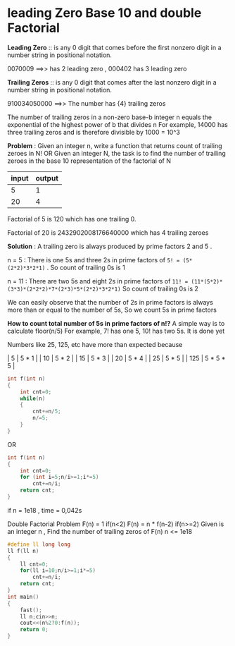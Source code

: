 # leading Zero Base 10 and double Factorial

**Leading Zero** :: is any 0 digit that comes before the first nonzero digit in a number string in positional notation.

0070009 ==>> has 2 leading zero , 000402 has 3 leading zero

**Trailing Zeros** ::  is any 0 digit that comes after the last nonzero digit in a number string in positional notation.

910034050000 ==>> The number has {4} trailing zeros 


The number of trailing zeros in a non-zero base-b integer n equals the exponential of the highest power of b that divides n
For example, 14000 has three trailing zeros and is therefore divisible by 1000 = 10^3

**Problem** : Given an integer n, write a function that returns count of trailing zeroes in N!
OR Given an integer N, the task is to find the number of trailing zeroes in the base 10 representation of the factorial of N

|input|output|
|---|---|
|5|1|
|20|4|

Factorial of 5 is 120 which has one trailing 0.

Factorial of 20 is 2432902008176640000 which has 4 trailing zeroes

**Solution** : A trailing zero is always produced by prime factors 2 and 5 . 

n = 5  : There is one 5s and three 2s in prime factors of `5! = (5*(2*2)*3*2*1)` . So count of trailing 0s is 1

n = 11 : There are two 5s and eight 2s in prime factors of `11! = (11*(5*2)*(3*3)*(2*2*2)*7*(2*3)*5*(2*2)*3*2*1)` So count of trailing 0s is 2

We can easily observe that the number of 2s in prime factors is always more than or equal to the number of 5s, So we count 5s in prime factors

**How to count total number of 5s in prime factors of n!?** A simple way is to calculate floor(n/5)
For example, 7! has one 5, 10! has two 5s. It is done yet

Numbers like 25, 125, etc have more than expected because 

| 5  | 5 * 1 |
| 10 | 5 * 2 |
| 15 | 5 * 3 |
| 20  | 5 * 4 |
| 25 | 5 * 5 | 
| 125 | 5 * 5 * 5 |

    
```cpp
int f(int n)
{
    int cnt=0;
    while(n)
    {
        cnt+=n/5;
        n/=5;
    }
}
```
OR
```cpp
int f(int n) 
{ 
    int cnt=0;  
    for (int i=5;n/i>=1;i*=5) 
        cnt+=n/i; 
    return cnt; 
} 
```
if n = 1e18 , time = 0,042s

Double Factorial Problem
F(n) = 1 if(n<2)
F(n) = n * f(n-2) if(n>=2)
Given is an integer n , Find the number of trailing zeros of F(n)
n <= 1e18    

```cpp
#define ll long long
ll f(ll n)
{
    ll cnt=0;
    for(ll i=10;n/i>=1;i*=5)
        cnt+=n/i;
    return cnt;
}
int main()
{
    fast();
    ll n;cin>>n;
    cout<<(n%2?0:f(n));
    return 0;
}
```
